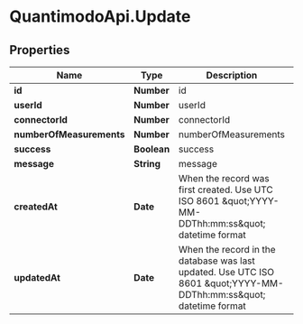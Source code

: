 # QuantimodoApi.Update

## Properties
Name | Type | Description | Notes
------------ | ------------- | ------------- | -------------
**id** | **Number** | id | [optional] 
**userId** | **Number** | userId | 
**connectorId** | **Number** | connectorId | 
**numberOfMeasurements** | **Number** | numberOfMeasurements | 
**success** | **Boolean** | success | 
**message** | **String** | message | 
**createdAt** | **Date** | When the record was first created. Use UTC ISO 8601 \&quot;YYYY-MM-DDThh:mm:ss\&quot;  datetime format | [optional] 
**updatedAt** | **Date** | When the record in the database was last updated. Use UTC ISO 8601 \&quot;YYYY-MM-DDThh:mm:ss\&quot;  datetime format | [optional] 


